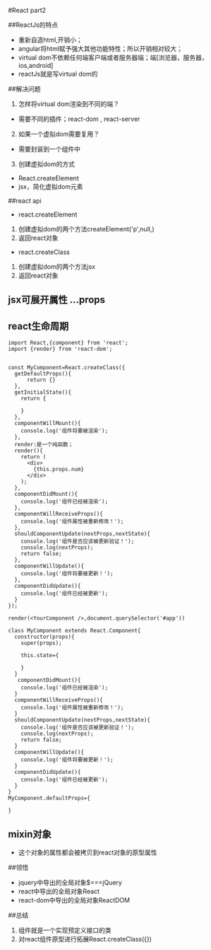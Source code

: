 #React part2

##ReactJs的特点
- 重新自造html,开销小；
- angular将html赋予强大其他功能特性；所以开销相对较大；
- virtual dom不依赖任何端客户端或者服务器端；端[浏览器，服务器，ios,android]
- reactJs就是写virtual dom的


##解决问题
1. 怎样将virtual dom渲染到不同的端？
- 需要不同的插件；react-dom , react-server
2. 如果一个虚拟dom需要复用？
- 需要封装到一个组件中
3. 创建虚拟dom的方式
- React.createElement
- jsx，简化虚拟dom元素


##react api
- react.createElement 
1. 创建虚拟dom的两个方法createElement('p',null,)
2. 返回react对象
- react.createClass    
1. 创建虚拟dom的两个方法jsx
2. 返回react对象

## jsx可展开属性 ...props

## react生命周期
```
import React,{component} from 'react';
import {render} from 'react-dom';


const MyComponent=React.createClass({
  getDefaultProps(){
      return {}
  },
  getInitialState(){
    return {

    }
  },
  componentWillMount(){
    console.log('组件将要被渲染');
  },
  render:是一个纯函数；
  render(){
    return (
      <div>
        {this.props.num}
      </div>
    );
  },
  componentDidMount(){
    console.log('组件已经被渲染');
  },
  componentWillReceiveProps(){
    console.log('组件属性被重新修改！');
  },
  shouldComponentUpdate(nextProps,nextState){
    console.log('组件是否应该被更新验证！');
    console.log(nextProps);
    return false;
  },
  componentWillUpdate(){
    console.log('组件将要被更新！');
  },
  componentDidUpdate(){
    console.log('组件已经被更新');
  }
});

render(<YourComponent />,document.querySelector('#app'))
```

```
class MyComponent extends React.Component{
  constructor(props){
    super(props);

    this.state={

    }
  }
   componentDidMount(){
    console.log('组件已经被渲染');
  }
  componentWillReceiveProps(){
    console.log('组件属性被重新修改！');
  }
  shouldComponentUpdate(nextProps,nextState){
    console.log('组件是否应该被更新验证！');
    console.log(nextProps);
    return false;
  }
  componentWillUpdate(){
    console.log('组件将要被更新！');
  }
  componentDidUpdate(){
    console.log('组件已经被更新');
  }
}
MyComponent.defaultProps={
  
}
```

## mixin对象
- 这个对象的属性都会被拷贝到react对象的原型属性


##领悟
- jquery中导出的全局对象$===jQuery
- react中导出的全局对象React
- react-dom中导出的全局对象ReactDOM


##总结
1. 组件就是一个实现预定义接口的类
2. 对react组件原型进行拓展React.createClass({})
